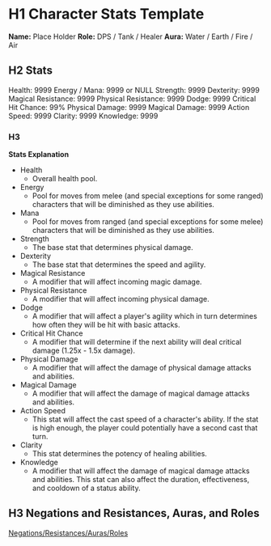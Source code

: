 # H1 Character Stats Template

**Name:** Place Holder
**Role:** DPS / Tank / Healer
**Aura:** Water / Earth / Fire / Air

## H2 Stats

Health: 9999
Energy / Mana: 9999 or NULL
Strength: 9999
Dexterity: 9999
Magical Resistance: 9999
Physical Resistance: 9999
Dodge: 9999
Critical Hit Chance: 99%
Physical Damage: 9999
Magical Damage: 9999
Action Speed: 9999
Clarity: 9999
Knowledge: 9999

### H3

**Stats Explanation**

- Health
    - Overall health pool.
- Energy
    - Pool for moves from melee (and special exceptions for some ranged) characters that will be diminished as they use abilities.
- Mana
    - Pool for moves from ranged (and special exceptions for some melee) characters that will be diminished as they use abilities.
- Strength
    - The base stat that determines physical damage.
- Dexterity
    - The base stat that determines the speed and agility.
- Magical Resistance
    - A modifier that will affect incoming magic damage.
- Physical Resistance
    - A modifier that will affect incoming physical damage.
- Dodge
    - A modifier that will affect a player's agility which in turn determines how often they will be hit with basic attacks.
- Critical Hit Chance
    - A modifier that will determine if the next ability will deal critical damage (1.25x - 1.5x damage).
- Physical Damage
    - A modifier that will affect the damage of physical damage attacks and abilities.
- Magical Damage
    - A modifier that will affect the damage of magical damage attacks and abilities.
- Action Speed
    - This stat will affect the cast speed of a character's ability. If the stat is high enough, the player could potentially have a second cast that turn.
- Clarity
    - This stat determines the potency of healing abilities.
- Knowledge
    - A modifier that will affect the damage of magical damage attacks and abilities. This stat can also affect the duration, effectiveness, and cooldown of a status ability.

## H3 Negations and Resistances, Auras, and Roles

[Negations/Resistances/Auras/Roles](types.md)